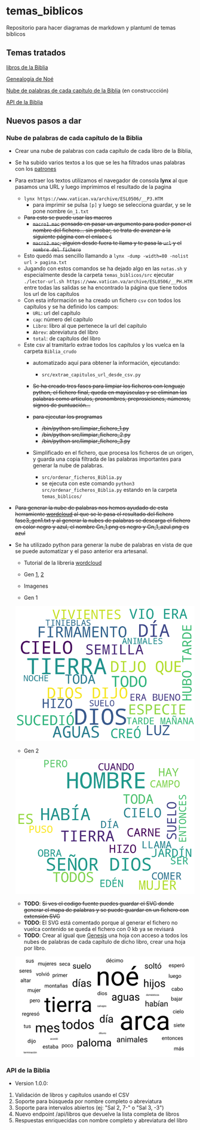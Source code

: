 # temas_biblicos

Repositorio para hacer diagramas de markdown y plantuml de temas bíblicos

## Temas tratados

[libros de la Biblia](markdown/Libros_de_la_Biblia.md)

[Genealogía de Noé](markdown/Genealogia_de_Noe.md)

[Nube de palabras de cada capítulo de la Biblia](markdown/Nube_palabras_Biblia.md) (en construccción)

[API de la Biblia](markdown/API_de_la_Biblia.md)

## Nuevos pasos a dar

### Nube de palabras de cada capítulo de la Biblia
- Crear una nube de palabras con cada capítulo de cada libro de la Biblia,

- Se ha subido varios textos a los que se les ha filtrados unas palabras con los [patrones](Biblia/texto_filtrado/patron-filtro.txt)
- Para extraer los textos utilizamos el navegador de consola **lynx** al que pasamos una URL y luego imprimimos el resultado de la pagina
  - `lynx https://www.vatican.va/archive/ESL0506/__P3.HTM`
    - para imprimir se pulsa `[p]` y luego se selecciona guardar, y se le pone nombre `Gn_1.txt`
  - ~~Para esto se puede usar las macros~~
    - ~~`macro1.mac` pensado en pasar un argumento para poder poner el nombre del fichero... sin probar, se trata de avanzar a la siguiente página con el enlace `6`~~
    - ~~`macro2.mac`, alguien desde fuera te llama y te pasa la `url` y el `nombre del fichero`~~
  - Esto quedó mas sencillo llamando a `lynx -dump -width=80 -nolist url > pagina.txt`
  - Jugando con estos comandos se ha dejado algo en las `notas.sh` y especialmente desde la carpeta `temas_biblicos/src` ejecutar `./lector-url.sh https://www.vatican.va/archive/ESL0506/__PH.HTM` entre todas las salidas se ha encontrado la página que tiene todos los url de los capítulos
  - Con esta información se ha creado un fichero `csv` con todos los capítulos y se ha definido los campos:
    - `URL`: url del capítulo
    - `cap`: número del capítulo
    - `Libro`: libro al que  pertenece la url del capítulo
    - `Abrev`: abreviatura del libro
    - `total`: de capítulos del libro
  - Este csv al tramitarlo extrae todos los capítulos y los vuelca en la carpeta `Biblia_crudo`
    - automatizado aquí para obtener la información, ejecutando:
      - `src/extrae_capitulos_url_desde_csv.py`

    - ~~Se ha creado tres fases para limpiar los ficheros con lenguaje python, el fichero final, queda en mayúsculas y se eliminan las palabras como articulos, pronombres, preprosiciones, números, signos de puntuación...~~
    - ~~para ejecutar los programas~~
      - ~~/bin/python src/limpiar_fichero_1.py~~
      - ~~/bin/python src/limpiar_fichero_2.py~~
      - ~~/bin/python src/limpiar_fichero_3.py~~

    - Simplificado en el fichero, que procesa los ficheros de un origen, y guarda una copia filtrada de las palabras importantes para generar la nube de palabras.
      - `src/ordenar_ficheros_Biblia.py`
      - se ejecuta con este comando `python3 src/ordenar_ficheros_Biblia.py` estando en la carpeta `temas_biblicos/`

- ~~Para generar la nube de palabras nos hemos ayudado de esta herramiente [wordcloud](https://awario.com/es/wordcloud/) al que se le pasa el resultado del fichero fase3_gen1.txt y al generar la nubes de palabras se descarga el fichero en color negro y azul, el nombre Gn_1.png es negro y Gn_1_azul.png es azul~~

- Se ha utilizado python para generar la nube de palabras en vista de que se puede automatizar y el paso anterior era artesanal.
  - Tutorial de la libreria [wordcloud](https://www.datacamp.com/es/tutorial/wordcloud-python)

  - Gen [1](Biblia/texto_filtrado/AT/Gn/Gn_1.txt), [2](Biblia/texto_filtrado/AT/Gn/Gn_2.txt)
  - Imagenes

  - Gen 1

  ![Gen1](Biblia/nube_de_palabras/AT/Gn/Gn_1.png)

  - Gen 2

  ![Gen2](Biblia/nube_de_palabras/AT/Gn/Gn_2.png)

  - **TODO**: ~~Si ves el codigo fuente puedes guardar el SVG donde generar el mapa de palabras y se puede guardar en un fichero con extensión SVG~~
  - **TODO**: El SVG está comentado porque al generar el fichero no vuelca contenido se queda el fichero con 0 kb ya se revisará
  - **TODO**: Crear al igual que [Genesis](/Biblia/Genesis.md) una hoja con acceso a todos los nubes de palabras de cada capítulo de dicho libro, crear una hoja por libro.
  
  ~~![Gen8](Biblia/nube_de_palabras/AT/Gn/Gn_8.svg)~~

### API de la Biblia

- Version 1.0.0:

1. Validación de libros y capítulos usando el CSV
2. Soporte para búsqueda por nombre completo o abreviatura
3. Soporte para intervalos abiertos (ej: "Sal 2, 7-" o "Sal 3, -3")
4. Nuevo endpoint /api/libros que devuelve la lista completa de libros
5. Respuestas enriquecidas con nombre completo y abreviatura del libro